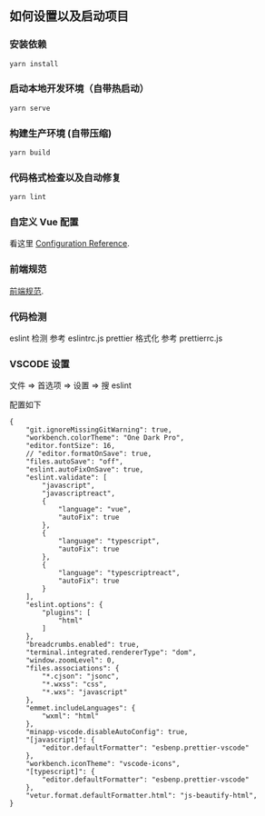 
## 如何设置以及启动项目

### 安装依赖

```bash
yarn install
```

### 启动本地开发环境（自带热启动）

```bash
yarn serve
```

### 构建生产环境 (自带压缩)

```bash
yarn build
```

### 代码格式检查以及自动修复

```bash
yarn lint
```


### 自定义 Vue 配置

看这里 [Configuration Reference](https://cli.vuejs.org/config/).

### 前端规范
 [前端规范](https://note.youdao.com/group/#/64936963/(full:md/448233601)).


### 代码检测

eslint 检测 参考 eslintrc.js
prettier 格式化 参考 prettierrc.js

### VSCODE 设置

文件 => 首选项 => 设置 => 搜 eslint 

配置如下

```
{
    "git.ignoreMissingGitWarning": true,
    "workbench.colorTheme": "One Dark Pro",
    "editor.fontSize": 16,
    // "editor.formatOnSave": true,
    "files.autoSave": "off",
    "eslint.autoFixOnSave": true,
    "eslint.validate": [
        "javascript",
        "javascriptreact",
        {
            "language": "vue",
            "autoFix": true
        },
        {
            "language": "typescript",
            "autoFix": true
        },
        {
            "language": "typescriptreact",
            "autoFix": true
        }
    ],
    "eslint.options": {
        "plugins": [
            "html"
        ]
    },
    "breadcrumbs.enabled": true,
    "terminal.integrated.rendererType": "dom",
    "window.zoomLevel": 0,
    "files.associations": {
        "*.cjson": "jsonc",
        "*.wxss": "css",
        "*.wxs": "javascript"
    },
    "emmet.includeLanguages": {
        "wxml": "html"
    },
    "minapp-vscode.disableAutoConfig": true,
    "[javascript]": {
        "editor.defaultFormatter": "esbenp.prettier-vscode"
    },
    "workbench.iconTheme": "vscode-icons",
    "[typescript]": {
        "editor.defaultFormatter": "esbenp.prettier-vscode"
    },
    "vetur.format.defaultFormatter.html": "js-beautify-html",
}
```
